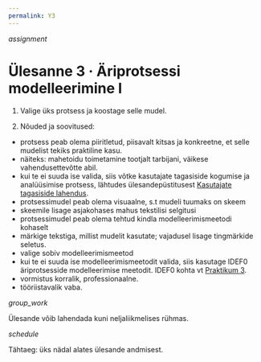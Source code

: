 ```yaml
---
permalink: Y3
---
```


<div style='display: inline-block;'> <i class="material-icons ikoon teal">assignment</i></div>

# Ülesanne 3 · Äriprotsessi modelleerimine I

1. Valige üks protsess ja koostage selle mudel.

2. Nõuded ja soovitused:

- protsess peab olema piiritletud, piisavalt kitsas ja konkreetne, et selle mudelist tekiks praktiline kasu.
- näiteks: mahetoidu toimetamine tootjalt tarbijani, väikese vahendusettevõtte abil.
- kui te ei suuda ise valida, siis võtke kasutajate tagasiside kogumise ja analüüsimise protsess, lähtudes ülesandepüstitusest [Kasutajate tagasiside lahendus](Tagasiside).
- protsessimudel peab olema visuaalne, s.t mudeli tuumaks on skeem
- skeemile lisage asjakohases mahus tekstilisi selgitusi
- protsessimudel peab olema tehtud kindla modelleerimismeetodi kohaselt
- märkige tekstiga, millist mudelit kasutate; vajadusel lisage tingmärkide seletus.
- valige sobiv modelleerimismeetod
- kui te ei suuda ise modelleerimismeetodit valida, siis kasutage IDEF0 äriprotsesside modelleerimise meetodit. IDEF0 kohta vt [Praktikum 3](P3).
- vormistus korralik, professionaalne.
- tööriistavalik vaba.

<div style='display: inline-block;'> <i class="material-icons ikoon teal">group_work</i></div>

Ülesande võib lahendada kuni neljaliikmelises rühmas.

<div style='display: inline-block;'> <i class="material-icons ikoon teal">schedule</i></div>

Tähtaeg: üks nädal alates ülesande andmisest.

